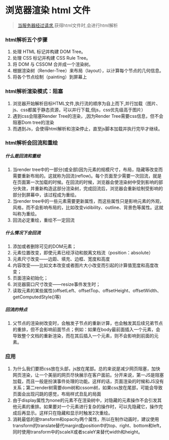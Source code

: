 # 浏览器渲染 html 文件
> [当服务器经过请求](https://www.tomz.club/blog/md/Server/http/2019-04/180702.md),获得html文件时,会进行html解析

### html解析五个步骤
1. 处理 HTML 标记并构建 DOM Tree。
2. 处理 CSS 标记并构建 CSS Rule Tree。
3. 将 DOM 与 CSSOM 合并成一个渲染树。
4. 根据渲染树（Render-Tree）来布局（layout），以计算每个节点的几何信息。
5. 将各个节点绘制（painting）到屏幕上

### html解析渲染模式：阻塞
1. 浏览器开始解析目标HTML文件,执行流的顺序为自上而下,并行加载（图片、js、css都属于静态资源，可以并行下载,但js，css优先级高于图片）
2. 遇到css会阻塞Render Tree的渲染，,因为Render Tree需要css信息，但不会阻塞Dom tree的渲染
3. 而遇到Js，会使得html解析和渲染停止，直至js脚本加载并执行完毕才继续。

### html解析会回流和重绘
##### 什么是回流和重绘
1. 当render tree中的一部分(或全部)因为元素的规模尺寸，布局，隐藏等改变而需要重新布局的。这就称为回流(reflow)。每个页面至少需要一次回流，就是在页面第一次加载的时候。在回流的时候，浏览器会使渲染树中受到影响的部分失效，并重新构造这部分渲染树，完成回流后，浏览器会重新绘制受影响的部分到屏幕中，该过程成为重绘。
2. 当render tree中的一些元素需要更新属性，而这些属性只是影响元素的外观，风格，而不会影响布局的，比如改变vidibility、outline、背景色等属性。这就叫称为重绘。
3. 回流必定重绘，重绘不一定回流

##### 什么情况下会回流
1. 添加或者删除可见的DOM元素；
2. 元素位置改变，即使元素已经浮动和脱离文档流（position：absolute）
3. 元素尺寸改变——边距、填充、边框、宽度和高度
4. 内容改变——比如文本改变或者图片大小改变而引起的计算值宽度和高度改变；
5. 页面渲染初始化；
6. 浏览器窗口尺寸改变——resize事件发生时； 
7. 读取元素的某些属性(offsetLeft、offsetTop、offsetHeight、offsetWidth、getComputedStyle()等)

##### 回流的特点
1. 父节点的渲染树改变时，会触发子节点的重新计算，也会触发其后续兄弟节点的重排，但不会影响前面节点；例如：如果在body最前面插入一个元素，会导致整个文档的重新渲染，而在其后插入一个元素，则不会影响到前面的元素。

### 应用
1. 为什么我们要把css放在头部，js放在尾部。总的来说是减少网页阻塞，加快网页渲染，让一个美丽的网页尽快展示在客户面前。分开来说，第一JS是阻塞加载，而且一般是扮演事件处理的功能。这样的话，页面渲染的时候和JS没有关系；第二render树需要dom树和cssom树，如果css放在尾部，可能会导致页面会出现闪跳的感觉，布局样式丑乱的局面
2. 由于display属性为none的元素不在渲染树中，对隐藏的元素操作不会引发其他元素的重排。如果要对一个元素进行复杂的操作时，可以先隐藏它，操作完成后再显示。这样只在隐藏和显示时触发2次重绘。
3. 消耗最低的是transform和opacity两个属性，所以在制作动画时，建议使用transform的translate替代margin或position中的top、right、bottom和left，同时使用transform中的scaleX或者scaleY来替代width和height。